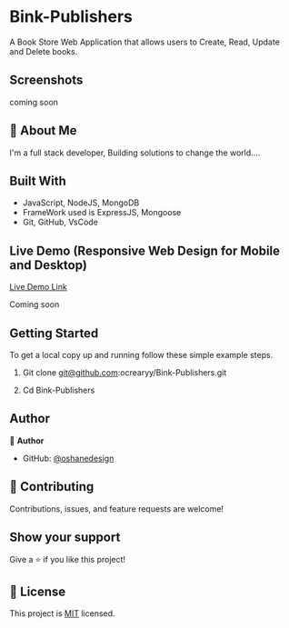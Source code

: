 # Bink-Publishers

A Book Store Web Application that allows users to Create, Read, Update and Delete books. 

## Screenshots

coming soon

## 🚀 About Me
I'm a full stack developer, Building solutions to change the world....


## Built With

- JavaScript, NodeJS, MongoDB
- FrameWork used is ExpressJS, Mongoose
- Git, GitHub, VsCode

## Live Demo (Responsive Web Design for Mobile and Desktop)

[Live Demo Link]()

Coming soon

## Getting Started

To get a local copy up and running follow these simple example steps.

1. Git clone git@github.com:ocrearyy/Bink-Publishers.git

2. Cd Bink-Publishers


## Author

👤 **Author**

- GitHub: [@oshanedesign](https://github.com/ocrearyy)


## 🤝 Contributing

Contributions, issues, and feature requests are welcome!


## Show your support

Give a ⭐️ if you like this project!


## 📝 License

This project is [MIT](./MIT.md) licensed.



